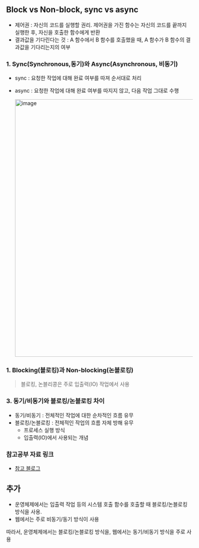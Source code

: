 ## Block vs Non-block, sync vs async

- 제어권 : 자신의 코드를 실행할 권리. 제어권을 가진 함수는 자신의 코드를 끝까지 실행한 후, 자신을 호출한 함수에게 반환
- 결과값을 기다린다는 것 : A 함수에서 B 함수를 호출했을 때, A 함수가 B 함수의 결과값을 기다리는지의 여부

### 1. Sync(Synchronous,동기)와 Async(Asynchronous, 비동기)
- sync : 요청한 작업에 대해 완료 여부를 따져 순서대로 처리
- async : 요청한 작업에 대해 완료 여부를 따지지 않고, 다음 작업 그대로 수행

  <img width="694" alt="image" src="https://github.com/BBack-BBoo-Team/CS_Study/assets/79829085/1a6a0da2-1231-4320-80f1-86e9dd9eccc7">

### 1. Blocking(블로킹)과 Non-blocking(논블로킹) 
> 블로킹, 논블리콩은 주로 입출력(IO) 작업에서 사용 <br>

### 3. 동기/비동기와 블로킹/논블로킹 차이
- 동기/비동기 : 전체적인 작업에 대한 순차적인 흐름 유무
- 블로킹/논블로킹 : 전체적인 작업의 흐름 자체 방해 유무
  - 프로세스 실행 방식
  - 입출력(IO)에서 사용되는 개념
 
### 참고공부 자료 링크
- [참고 블로그](https://inpa.tistory.com/entry/%F0%9F%91%A9%E2%80%8D%F0%9F%92%BB-%EB%8F%99%EA%B8%B0%EB%B9%84%EB%8F%99%EA%B8%B0-%EB%B8%94%EB%A1%9C%ED%82%B9%EB%85%BC%EB%B8%94%EB%A1%9C%ED%82%B9-%EA%B0%9C%EB%85%90-%EC%A0%95%EB%A6%AC#%EB%8F%99%EA%B8%B0synchronous_/_%EB%B9%84%EB%8F%99%EA%B8%B0asynchronous)

## 추가
- 운영체제에서는 입출력 작업 등의 시스템 호출 함수를 호출할 때 블로킹/논블로킹 방식을 사용. <br>
- 웹에서는 주로 비동기/동기 방식이 사용

따라서, 운영체제에서는 블로킹/논블로킹 방식을, 웹에서는 동기/비동기 방식을 주로 사용
